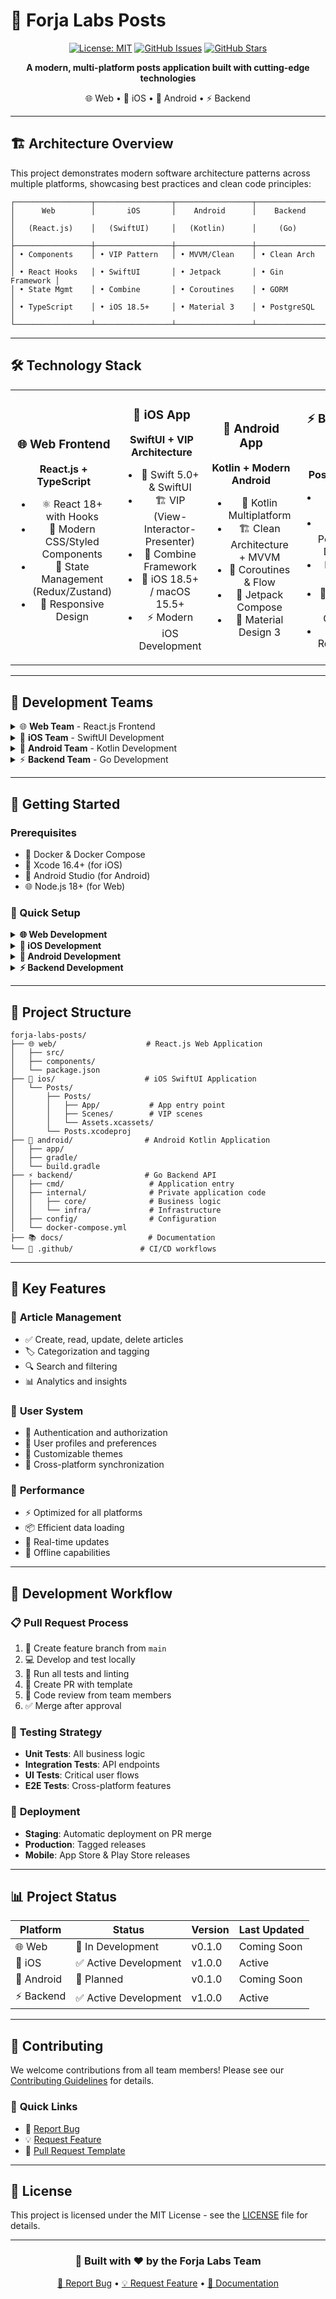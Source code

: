 # 🚀 Forja Labs Posts

<div align="center">
  
  [![License: MIT](https://img.shields.io/badge/License-MIT-yellow.svg)](https://opensource.org/licenses/MIT)
  [![GitHub Issues](https://img.shields.io/github/issues/forja-pro/forja-labs-posts)](https://github.com/forja-pro/forja-labs-posts/issues)
  [![GitHub Stars](https://img.shields.io/github/stars/forja-pro/forja-labs-posts)](https://github.com/forja-pro/forja-labs-posts/stargazers)
  
  **A modern, multi-platform posts application built with cutting-edge technologies**
  
  🌐 Web • 📱 iOS • 🤖 Android • ⚡ Backend
  
</div>

---

## 🏗️ Architecture Overview

This project demonstrates modern software architecture patterns across multiple platforms, showcasing best practices and clean code principles:

```
┌─────────────────┬─────────────────┬─────────────────┬─────────────────┐
│      Web        │       iOS       │    Android      │    Backend      │
│   (React.js)    │   (SwiftUI)     │   (Kotlin)      │     (Go)        │
├─────────────────┼─────────────────┼─────────────────┼─────────────────┤
│ • Components    │ • VIP Pattern   │ • MVVM/Clean    │ • Clean Arch    │
│ • React Hooks   │ • SwiftUI       │ • Jetpack       │ • Gin Framework │
│ • State Mgmt    │ • Combine       │ • Coroutines    │ • GORM          │
│ • TypeScript    │ • iOS 18.5+     │ • Material 3    │ • PostgreSQL    │
└─────────────────┴─────────────────┴─────────────────┴─────────────────┘
```

---

## 🛠️ Technology Stack

<table>
<tr>
<td align="center" width="25%">

### 🌐 **Web Frontend**

**React.js + TypeScript**

- ⚛️ React 18+ with Hooks
- 🎨 Modern CSS/Styled Components
- 🔄 State Management (Redux/Zustand)
- 📱 Responsive Design

</td>
<td align="center" width="25%">

### 📱 **iOS App**

**SwiftUI + VIP Architecture**

- 🍎 Swift 5.0+ & SwiftUI
- 🏗️ VIP (View-Interactor-Presenter)
- 🔄 Combine Framework
- 🎯 iOS 18.5+ / macOS 15.5+
- ⚡ Modern iOS Development

</td>
<td align="center" width="25%">

### 🤖 **Android App**

**Kotlin + Modern Android**

- 🎯 Kotlin Multiplatform
- 🏗️ Clean Architecture + MVVM
- 🔄 Coroutines & Flow
- 🎨 Jetpack Compose
- 📱 Material Design 3

</td>
<td align="center" width="25%">

### ⚡ **Backend API**

**Go + PostgreSQL**

- 🚀 Go 1.24.6
- 🗄️ PostgreSQL Database
- 📊 GORM ORM
- 🐳 Docker & Docker Compose
- 🔄 Hot Reload (Air)

</td>
</tr>
</table>

---

## 👥 Development Teams

<details>
<summary>🌐 <strong>Web Team</strong> - React.js Frontend</summary>

### 👨‍💻 Team Members

<table>
<tr>
<td align="center" width="150">
<img src="https://github.com/Gabriel-AndradeJS.png" width="100" height="100" style="border-radius: 50%;">
<br><strong>Gabriel Andrade</strong>
<br><em>Front-End Developer</em>
<br>
<a href="https://github.com/Gabriel-AndradeJS"><img src="https://img.shields.io/badge/GitHub-100000?style=flat&logo=github&logoColor=white" alt="GitHub"></a>
</td>
<td align="center" width="150">
<img src="https://github.com/RebecaTI.png" width="100" height="100" style="border-radius: 50%;">
<br><strong>Rebeca Maciel</strong>
<br><em>Front-End Developer</em>
<br>
<a href="https://github.com/RebecaTI"><img src="https://img.shields.io/badge/GitHub-100000?style=flat&logo=github&logoColor=white" alt="GitHub"></a>
</td>
<td align="center" width="150">
<img src="https://github.com/joabribeiro.png" width="100" height="100" style="border-radius: 50%;">
<br><strong>Joab Ribeiro</strong>
<br><em>Student</em>
<br>
<a href="https://github.com/LeoSilva91"><img src="https://img.shields.io/badge/GitHub-100000?style=flat&logo=github&logoColor=white" alt="GitHub"></a>
</td>
<td align="center" width="150">
<img src="https://github.com/LeoSilva91.png" width="100" height="100" style="border-radius: 50%;">
<br><strong>Leonardo Silva</strong>
<br><em>FullStack Developer</em>
<br>
<a href="https://github.com/LeoSilva91"><img src="https://img.shields.io/badge/GitHub-100000?style=flat&logo=github&logoColor=white" alt="GitHub"></a>
</td>
<td align="center" width="150">
<img src="https://github.com/Maurinho2025.png" width="100" height="100" style="border-radius: 50%;">
<br><strong>Mauro</strong>
<br><em>Freelancer Developer</em>
<br>
<a href="https://github.com/Maurinho2025"><img src="https://img.shields.io/badge/GitHub-100000?style=flat&logo=github&logoColor=white" alt="GitHub"></a>
</td>
</tr>
</table>

### 🎯 Responsibilities

- React.js application development
- User interface design and implementation
- State management and performance optimization
- Cross-browser compatibility
- Progressive Web App (PWA) features

</details>

<details>
<summary>📱 <strong>iOS Team</strong> - SwiftUI Development</summary>

### 👨‍💻 Team Members

<table>
<tr>
<td align="center" width="150">
<img src="https://github.com/vinirossado.png" width="100" height="100" style="border-radius: 50%;">
<br><strong>Vinicius Rossado</strong>
<br><em>Senior Software Engineer</em>
<br>
<a href="https://github.com/vinirossado"><img src="https://img.shields.io/badge/GitHub-100000?style=flat&logo=github&logoColor=white" alt="GitHub"></a>
</td>
<td align="center" width="150">
<img src="https://github.com/Wtheodoro.png" width="100" height="100" style="border-radius: 50%;">
<br><strong>Walisson Teodoro</strong>
<br><em>React Front-End Developer</em>
<br>
<a href="https://github.com/Wtheodoro"><img src="https://img.shields.io/badge/GitHub-100000?style=flat&logo=github&logoColor=white" alt="GitHub"></a>
</td>
<td align="center" width="150">
<img src="https://github.com/williansVarela.png" width="100" height="100" style="border-radius: 50%;">
<br><strong>Willians Varela</strong>
<br><em>Back-end Developer</em>
<br>
<a href="https://github.com/williansVarela"><img src="https://img.shields.io/badge/GitHub-100000?style=flat&logo=github&logoColor=white" alt="GitHub"></a>
</td>
<td align="center" width="150">
<img src="https://github.com/renatarsilva.png" width="100" height="100" style="border-radius: 50%;">
<br><strong>Maki</strong>
<br><em>Student</em>
<br>
<a href="https://github.com/renatarsilva"><img src="https://img.shields.io/badge/GitHub-100000?style=flat&logo=github&logoColor=white" alt="GitHub"></a>
</td>
</tr>
</table>

### 🎯 Responsibilities

- SwiftUI application architecture (VIP pattern)
- iOS/macOS native features integration
- App Store optimization and submission
- Performance profiling and optimization
- iOS-specific UI/UX patterns

</details>

<details>
<summary>🤖 <strong>Android Team</strong> - Kotlin Development</summary>

### 👨‍💻 Team Members

<table>
<tr>
<td align="center" width="150">
<img src="https://avatars.githubusercontent.com/u/100796752?s=400&u=ae99bd456c6b274cd934d85a374a44340140e222&v=4" width="100" height="100" style="border-radius: 50%;">
<br><strong>Jonatas Silva</strong>
<br><em>Software Engineer Mid Level</em>
<br>
<a href="https://github.com/JsCodeDevlopment"><img src="https://img.shields.io/badge/GitHub-100000?style=flat&logo=github&logoColor=white" alt="GitHub"></a>
</td>
<td align="center" width="150">
<img src="https://github.com/hemilioaraujo.png" width="100" height="100" style="border-radius: 50%;">
<br><strong>Hemilio Araujo</strong>
<br><em>Backend Developer</em>
<br>
<a href="https://github.com/hemilioaraujo"><img src="https://img.shields.io/badge/GitHub-100000?style=flat&logo=github&logoColor=white" alt="GitHub"></a>
</td>
<td align="center" width="150">
<img src="https://github.com/Sanulo.png" width="100" height="100" style="border-radius: 50%;">
<br><strong>Paloma Cristina</strong>
<br><em>Student</em>
<br>
<a href="https://github.com/Sanulo"><img src="https://img.shields.io/badge/GitHub-100000?style=flat&logo=github&logoColor=white" alt="GitHub"></a>
</td>
<td align="center" width="150">
<img src="https://github.com/Maurinho2025.png" width="100" height="100" style="border-radius: 50%;">
<br><strong>Mauro</strong>
<br><em>Freelancer Developer</em>
<br>
<a href="https://github.com/Maurinho2025"><img src="https://img.shields.io/badge/GitHub-100000?style=flat&logo=github&logoColor=white" alt="GitHub"></a>
</td>
<td align="center" width="150">
<img src="https://github.com/PauloEstevaoTI.png" width="100" height="100" style="border-radius: 50%;">
<br><strong>Paulo Estevão</strong>
<br><em>Front-End Developer</em>
<br>
<a href="https://github.com/PauloEstevaoTI"><img src="https://img.shields.io/badge/GitHub-100000?style=flat&logo=github&logoColor=white" alt="GitHub"></a>
</td>
</tr>
</table>

### 🎯 Responsibilities

- Kotlin application development
- Android architecture components
- Google Play Store optimization
- Material Design implementation
- Android-specific integrations

</details>

<details>
<summary>⚡ <strong>Backend Team</strong> - Go Development</summary>

### 👨‍💻 Team Members

<table>
<tr>
<td align="center" width="150">
<img src="https://github.com/RMCampos.png" width="100" height="100" style="border-radius: 50%;">
<br><strong>Ricardo Campos</strong>
<br><em>Senior Software Engineer</em>
<br>
<a href="https://github.com/RMCampos"><img src="https://img.shields.io/badge/GitHub-100000?style=flat&logo=github&logoColor=white" alt="GitHub"></a>
</td>
<td align="center" width="150">
<img src="https://github.com/MBrunoS.png" width="100" height="100" style="border-radius: 50%;">
<br><strong>Maurício Bruno</strong>
<br><em>Senior Fullstack Engineer</em>
<br>
<a href="https://github.com/MBrunoS"><img src="https://img.shields.io/badge/GitHub-100000?style=flat&logo=github&logoColor=white" alt="GitHub"></a>
</td>
<td align="center" width="150">
<img src="https://github.com/souz-dev.png" width="100" height="100" style="border-radius: 50%;">
<br><strong>Hiago Souza</strong>
<br><em>Senior Software Engineer</em>
<br>
<a href="https://github.com/souz-dev"><img src="https://img.shields.io/badge/GitHub-100000?style=flat&logo=github&logoColor=white" alt="GitHub"></a>
</td>
<td align="center" width="150">
<img src="https://github.com/devfrancisco01.png" width="100" height="100" style="border-radius: 50%;">
<br><strong>Francisco Soares</strong>
<br><em>Fluig Developer</em>
<br>
<a href="https://github.com/devfrancisco01"><img src="https://img.shields.io/badge/GitHub-100000?style=flat&logo=github&logoColor=white" alt="GitHub"></a>
</td>
<td align="center" width="150">
<img src="https://github.com/Patrickbpds.png" width="100" height="100" style="border-radius: 50%;">
<br><strong>Patrik Batista</strong>
<br><em>Student</em>
<br>
<a href="https://github.com/Patrickbpds"><img src="https://img.shields.io/badge/GitHub-100000?style=flat&logo=github&logoColor=white" alt="GitHub"></a>
</td>
</tr>
</table>

### 🎯 Responsibilities

- Go API development and architecture
- Database design and optimization
- Docker containerization
- CI/CD pipeline management
- API documentation and testing

</details>

---

## 🚦 Getting Started

### Prerequisites

- 🐳 Docker & Docker Compose
- 📱 Xcode 16.4+ (for iOS)
- 🤖 Android Studio (for Android)
- 🌐 Node.js 18+ (for Web)

### 🔧 Quick Setup

<details>
<summary><strong>🌐 Web Development</strong></summary>

```bash
# Coming soon - Web frontend setup
cd web/
npm install
npm run dev
```

</details>

<details>
<summary><strong>📱 iOS Development</strong></summary>

```bash
# Navigate to iOS project
cd ios/Posts/

# Open in Xcode
open Posts.xcodeproj

# Or use Xcode command line
xcodebuild -project Posts.xcodeproj -scheme Posts
```

**Requirements:**

- macOS 15.5+
- Xcode 16.4+
- iOS Simulator or physical device

</details>

<details>
<summary><strong>🤖 Android Development</strong></summary>

```bash
# Coming soon - Android setup
cd android/
./gradlew build
./gradlew run
```

</details>

<details>
<summary><strong>⚡ Backend Development</strong></summary>

```bash
# Navigate to backend directory
cd backend/

# Copy environment file
cp .env.example .env

# Start with Docker Compose
docker-compose up

# API will be available at http://localhost:8080
```

**Environment Variables:**

```env
SERVER_PORT=8080
POSTGRES_HOST=db
POSTGRES_USER=forja_user
POSTGRES_PASSWORD=your_password
POSTGRES_DB=forja_posts
POSTGRES_PORT=5432
```

</details>

---

## 📁 Project Structure

```
forja-labs-posts/
├── 🌐 web/                    # React.js Web Application
│   ├── src/
│   ├── components/
│   └── package.json
├── 📱 ios/                    # iOS SwiftUI Application
│   └── Posts/
│       ├── Posts/
│       │   ├── App/           # App entry point
│       │   ├── Scenes/        # VIP scenes
│       │   └── Assets.xcassets/
│       └── Posts.xcodeproj
├── 🤖 android/                # Android Kotlin Application
│   ├── app/
│   ├── gradle/
│   └── build.gradle
├── ⚡ backend/                # Go Backend API
│   ├── cmd/                   # Application entry
│   ├── internal/              # Private application code
│   │   ├── core/              # Business logic
│   │   └── infra/             # Infrastructure
│   ├── config/                # Configuration
│   └── docker-compose.yml
├── 📚 docs/                   # Documentation
└── 🔧 .github/               # CI/CD workflows
```

---

## 🎯 Key Features

### 📝 **Article Management**

- ✅ Create, read, update, delete articles
- 🏷️ Categorization and tagging
- 🔍 Search and filtering
- 📊 Analytics and insights

### 👤 **User System**

- 🔐 Authentication and authorization
- 👥 User profiles and preferences
- 🎨 Customizable themes
- 📱 Cross-platform synchronization

### 🚀 **Performance**

- ⚡ Optimized for all platforms
- 📦 Efficient data loading
- 🔄 Real-time updates
- 💾 Offline capabilities

---

## 🔄 Development Workflow

### 📋 **Pull Request Process**

1. 🌿 Create feature branch from `main`
2. 💻 Develop and test locally
3. 🧪 Run all tests and linting
4. 📝 Create PR with template
5. 👀 Code review from team members
6. ✅ Merge after approval

### 🧪 **Testing Strategy**

- **Unit Tests**: All business logic
- **Integration Tests**: API endpoints
- **UI Tests**: Critical user flows
- **E2E Tests**: Cross-platform features

### 🚀 **Deployment**

- **Staging**: Automatic deployment on PR merge
- **Production**: Tagged releases
- **Mobile**: App Store & Play Store releases

---

## 📊 Project Status

| Platform   | Status                | Version | Last Updated |
| ---------- | --------------------- | ------- | ------------ |
| 🌐 Web     | 🔄 In Development     | v0.1.0  | Coming Soon  |
| 📱 iOS     | ✅ Active Development | v1.0.0  | Active       |
| 🤖 Android | 🔄 Planned            | v0.1.0  | Coming Soon  |
| ⚡ Backend | ✅ Active Development | v1.0.0  | Active       |

---

## 🤝 Contributing

We welcome contributions from all team members! Please see our [Contributing Guidelines](.github/CONTRIBUTING.md) for details.

### 🎯 **Quick Links**

- 🐛 [Report Bug](.github/ISSUE_TEMPLATE/bug.md)
- 💡 [Request Feature](.github/ISSUE_TEMPLATE/feature.md)
- 📝 [Pull Request Template](.github/pull_request_template.md)

---

## 📄 License

This project is licensed under the MIT License - see the [LICENSE](LICENSE) file for details.

---

<div align="center">

### 🌟 **Built with ❤️ by the Forja Labs Team**

[🐛 Report Bug](../../issues) • [💡 Request Feature](../../issues) • [📖 Documentation](../../wiki)

</div>
